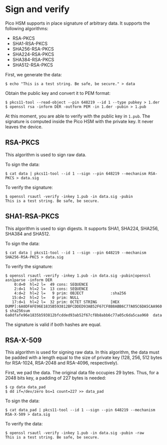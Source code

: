 # Sign and verify

Pico HSM supports in place signature of arbitrary data. It supports the following algorithms:
* RSA-PKCS 
* SHA1-RSA-PKCS
* SHA256-RSA-PKCS
* SHA224-RSA-PKCS
* SHA384-RSA-PKCS
* SHA512-RSA-PKCS

First, we generate the data:
```
$ echo "This is a test string. Be safe, be secure." > data
```

Obtain the public key and convert it to PEM format:
```
$ pkcs11-tool --read-object --pin 648219 --id 1 --type pubkey > 1.der
$ openssl rsa -inform DER -outform PEM -in 1.der -pubin > 1.pub
```

At this moment, you are able to verify with the public key in `1.pub`. The signature is computed inside the Pico HSM with the private key. It never leaves the device.

## RSA-PKCS
This algorithm is used to sign raw data. 

To sign the data:
```
$ cat data | pkcs11-tool --id 1 --sign --pin 648219 --mechanism RSA-PKCS > data.sig
```

To verify the signature:
```
$ openssl rsautl -verify -inkey 1.pub -in data.sig -pubin
This is a test string. Be safe, be secure.
```

## SHA1-RSA-PKCS
This algorithm is used to sign digests. It supports SHA1, SHA224, SHA256, SHA384 and SHA512.

To sign the data:
```
$ cat data | pkcs11-tool --id 1 --sign --pin 648219 --mechanism SHA256-RSA-PKCS > data.sig
```

To verify the signature:
```
$ openssl rsautl -verify -inkey 1.pub -in data.sig -pubin|openssl asn1parse -inform DER 
    0:d=0  hl=2 l=  49 cons: SEQUENCE          
    2:d=1  hl=2 l=  13 cons: SEQUENCE          
    4:d=2  hl=2 l=   9 prim: OBJECT            :sha256
   15:d=2  hl=2 l=   0 prim: NULL              
   17:d=1  hl=2 l=  32 prim: OCTET STRING      [HEX DUMP]:6A0DFAFE96E1835B593812BFCDDED93AB52F67CF8B8ABB6C77A05C6DA5CAA960
$ sha256sum 6a0dfafe96e1835b593812bfcdded93ab52f67cf8b8abb6c77a05c6da5caa960  data
```

The signature is valid if both hashes are equal.

## RSA-X-509
This algorithm is used for signing raw data. In this algorithm, the data must be padded with a length equal to the size of private key (128, 256, 512 bytes for RSA-1024, RSA-2048 and RSA-4096, respectively).

First, we pad the data. The original data file occupies 29 bytes. Thus, for a 2048 bits key, a padding of 227 bytes is needed:

```
$ cp data data_pad
$ dd if=/dev/zero bs=1 count=227 >> data_pad
```

To sign the data:
```
$ cat data_pad | pkcs11-tool --id 1 --sign --pin 648219 --mechanism RSA-X-509 > data.sig
```

To verify the data:
```
$ openssl rsautl -verify -inkey 1.pub -in data.sig -pubin -raw
This is a test string. Be safe, be secure.
```
